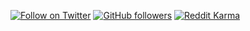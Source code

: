 [![Follow on Twitter](https://img.shields.io/badge/--twitter?label=Twitter&logo=Twitter&style=social)](https://twitter.com/__etok__)
[![GitHub followers](https://img.shields.io/github/followers/EthanThatOneKid?style=social)](https://github.com/EthanThatOneKid)
[![Reddit Karma](https://img.shields.io/reddit/user-karma/combined/EthanThatOneKid?style=social)](https://www.reddit.com/u/EthanThatOneKid)
